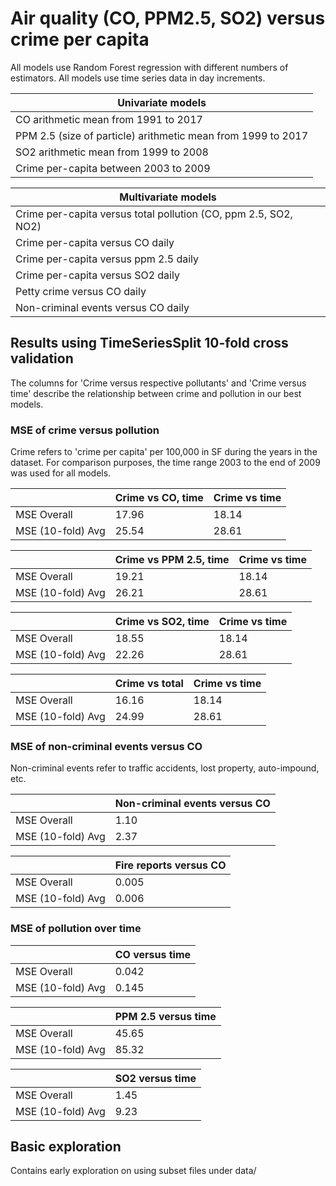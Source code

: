 # Air quality (CO, PPM2.5, SO2) versus crime per capita 

All models use Random Forest regression with different numbers of estimators. 
All models use time series data in day increments. 

| Univariate models                                            |
|--------------------------------------------------------------|
| CO arithmetic mean from 1991 to 2017                         |
| PPM 2.5 (size of particle) arithmetic mean from 1999 to 2017 |
| SO2 arithmetic mean from 1999 to 2008                        |
| Crime per-capita between 2003 to 2009                        |

| Multivariate models 
|----------------------------------------------------------------|
| Crime per-capita versus total pollution (CO, ppm 2.5, SO2, NO2)|
| Crime per-capita versus CO daily                               |
| Crime per-capita versus ppm 2.5 daily                          |
| Crime per-capita versus SO2 daily                              |
| Petty crime versus CO daily                                    |
| Non-criminal events versus CO daily                            |

## Results using TimeSeriesSplit 10-fold cross validation
The columns for 'Crime versus respective pollutants' and 'Crime versus time' describe the relationship between crime and pollution in our best models. 

### MSE of crime versus pollution 
Crime refers to 'crime per capita' per 100,000 in SF during the years in the dataset.
For comparison purposes, the time range 2003 to the end of 2009 was used for all models. 

|                   | Crime vs CO, time      | Crime vs time         |
|-------------------|------------------------|-----------------------|
| MSE Overall       | 17.96                  | 18.14                 |
| MSE (10-fold) Avg | 25.54                  | 28.61                 |

|                   | Crime vs PPM 2.5, time | Crime vs time         |
|-------------------|------------------------|-----------------------|
| MSE Overall       | 19.21                  | 18.14                 |
| MSE (10-fold) Avg | 26.21                  | 28.61                 |

|                   | Crime vs SO2, time     | Crime vs time         |
|-------------------|------------------------|-----------------------|
| MSE Overall       | 18.55                  | 18.14                 |
| MSE (10-fold) Avg | 22.26                  | 28.61                 |

|                   | Crime vs total         | Crime vs time         |
|-------------------|------------------------|-----------------------|
| MSE Overall       | 16.16                  | 18.14                 |
| MSE (10-fold) Avg | 24.99                  | 28.61                 |

### MSE of non-criminal events versus CO
Non-criminal events refer to traffic accidents, lost property, auto-impound, etc.

|                   | Non-criminal events versus CO | 
|-------------------| ------------------------------|
| MSE Overall       |  1.10                         |
| MSE (10-fold) Avg |  2.37                         | 

|                   | Fire reports versus CO        | 
|-------------------| ------------------------------|
| MSE Overall       |  0.005                        |
| MSE (10-fold) Avg |  0.006                        | 

### MSE of pollution over time 

|                   |  CO versus time       |
|-------------------| ----------------------|
| MSE Overall       |  0.042                | 
| MSE (10-fold) Avg |  0.145                | 

|                   |   PPM 2.5 versus time | 
|-------------------|  ---------------------|
| MSE Overall       |  45.65                | 
| MSE (10-fold) Avg |  85.32                | 

|                   |    SO2 versus time    | 
|-------------------| --------------------- |
| MSE Overall       |  1.45                 |
| MSE (10-fold) Avg |  9.23                 | 


## Basic exploration 
Contains early exploration on using subset files under data/ 
